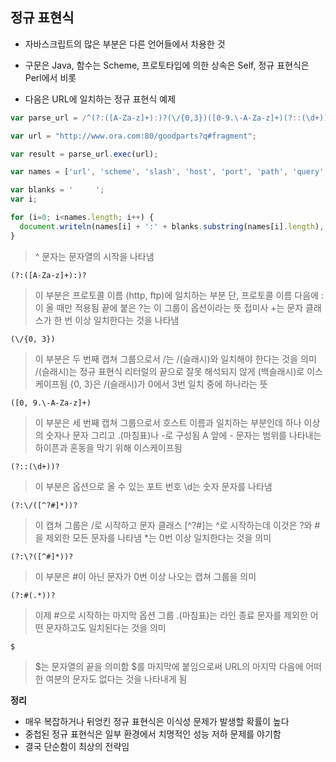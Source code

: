 ## 정규 표현식

* 자바스크립트의 많은 부분은 다른 언어들에서 차용한 것
* 구문은 Java, 함수는 Scheme, 프로토타입에 의한 상속은 Self, 정규 표현식은 Perl에서 비롯

* 다음은 URL에 일치하는 정규 표현식 예제
```javascript
var parse_url = /^(?:([A-Za-z]+):)?(\/{0,3})([0-9.\-A-Za-z]+)(?::(\d+))?(?:\/([^?#]*))?(?:\?([^#]*))?(?:#(.*))?$/;

var url = "http://www.ora.com:80/goodparts?q#fragment";

var result = parse_url.exec(url);

var names = ['url', 'scheme', 'slash', 'host', 'port', 'path', 'query', 'hash'];

var blanks = '     ';
var i;

for (i=0; i<names.length; i++) {
  document.writeln(names[i] + ':' + blanks.substring(names[i].length), result[i]);
}
``` 

> ^ 문자는 문자열의 시작을 나타냄

```regexp
(?:([A-Za-z]+):)?
```

> 이 부분은 프로토콜 이름 (http, ftp)에 일치하는 부분
> 단, 프로토콜 이름 다음에 :이 올 때만 적용됨
> 끝에 붙은 ?는 이 그룹이 옵션이라는 뜻
> 접미사 +는 문자 클래스가 한 번 이상 일치한다는 것을 나타냄


```regexp
(\/{0, 3})
```

> 이 부분은 두 번째 캡쳐 그룹으로서 \/는 /(슬래시)와 일치해야 한다는 것을 의미
> /(슬래시)는 정규 표현식 리터럴의 끝으로 잘못 해석되지 않게 \(백슬래시)로 이스케이프됨
> {0, 3}은 /(슬래시)가 0에서 3번 일치 중에 하나라는 뜻


```regexp
([0, 9.\-A-Za-z]+)
```

> 이 부분은 세 번째 캡쳐 그룹으로서 호스트 이름과 일치하는 부분인데 하나 이상의 숫자나 문자 그리고 .(마침표)나 -로 구성됨
> A 앞에 - 문자는 범위를 나타내는 하이픈과 혼동을 막기 위해 이스케이프됨


```regexp
(?::(\d+))?
``` 

> 이 부분은 옵션으로 올 수 있는 포트 번호
> \d는 숫자 문자를 나타냄


```regexp
(?:\/([^?#]*))?
```

> 이 캡쳐 그룹은 /로 시작하고 문자 클래스 [^?#]는 ^로 시작하는데 이것은 ?와 #을 제외한 모든 문자를 나타냄
> *는 0번 이상 일치한다는 것을 의미


```regexp
(?:\?([^#]*))?
```

> 이 부분은 #이 아닌 문자가 0번 이상 나오는 캡쳐 그룹을 의미


```regexp
(?:#(.*))?
```

> 이제 #으로 시작하는 마지막 옵션 그룹
> .(마침표)는 라인 종료 문자를 제외한 어떤 문자하고도 일치된다는 것을 의미



```regexp
$
```

> $는 문자열의 끝을 의미함
> $를 마지막에 붙임으로써 URL의 마지막 다음에 어떠한 여분의 문자도 없다는 것을 나타내게 됨


**정리** 

- 매우 복잡하거나 뒤엉킨 정규 표현식은 이식성 문제가 발생할 확률이 높다
- 중첩된 정규 표현식은 일부 환경에서 치명적인 성능 저하 문제를 야기함
- 결국 단순함이 최상의 전략임
